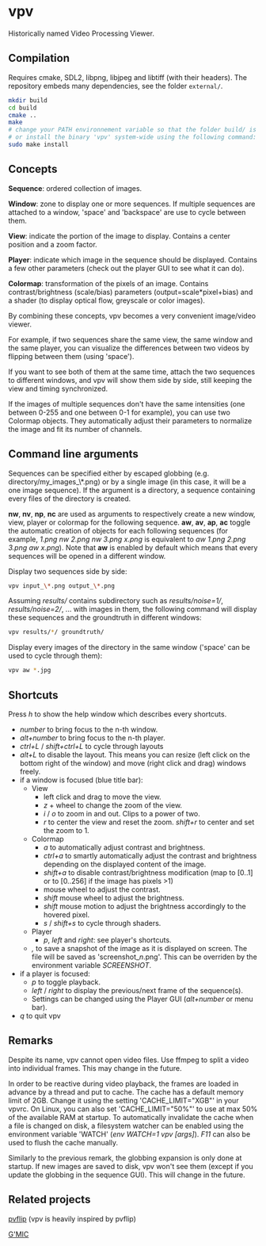 vpv
===

Historically named Video Processing Viewer.

Compilation
-----------

Requires cmake, SDL2, libpng, libjpeg and libtiff (with their headers).
The repository embeds many dependencies, see the folder ```external/```.

```sh
mkdir build
cd build
cmake ..
make
# change your PATH environnement variable so that the folder build/ is used
# or install the binary 'vpv' system-wide using the following command:
sudo make install
```


Concepts
--------

**Sequence**: ordered collection of images.

**Window**: zone to display one or more sequences. If multiple sequences are attached to a window, 'space' and 'backspace' are use to cycle between them.

**View**: indicate the portion of the image to display. Contains a center position and a zoom factor.

**Player**: indicate which image in the sequence should be displayed. Contains a few other parameters (check out the player GUI to see what it can do).

**Colormap**: transformation of the pixels of an image. Contains contrast/brightness (scale/bias) parameters (output=scale\*pixel+bias) and a shader (to display optical flow, greyscale or color images).

By combining these concepts, vpv becomes a very convenient image/video viewer.

For example, if two sequences share the same view, the same window and the same player, you can visualize the differences between two videos by flipping between them (using 'space').

If you want to see both of them at the same time, attach the two sequences to different windows, and vpv will show them side by side, still keeping the view and timing synchronized.

If the images of multiple sequences don't have the same intensities (one between 0-255 and one between 0-1 for example), you can use two Colormap objects. They automatically adjust their parameters to normalize the image and fit its number of channels.

Command line arguments
----------------------

Sequences can be specified either by escaped globbing (e.g. directory/my_images\_\\\*.png) or by a single image (in this case, it will be a one image sequence). If the argument is a directory, a sequence containing every files of the directory is created.

**nw**, **nv**, **np**, **nc** are used as arguments to respectively create a new window, view, player or colormap for the following sequence.
**aw**, **av**, **ap**, **ac** toggle the automatic creation of objects for each following sequences (for example, *1.png nw 2.png nw 3.png x.png* is equivalent to *aw 1.png 2.png 3.png aw x.png*). Note that **aw** is enabled by default which means that every sequences will be opened in a different window.

Display two sequences side by side:

```bash
vpv input_\*.png output_\*.png
```

Assuming *results/* contains subdirectory such as *results/noise=1/*, *results/noise=2/*, ... with images in them, the following command will display these sequences and the groundtruth in different windows:
```bash
vpv results/*/ groundtruth/
```

Display every images of the directory in the same window ('space' can be used to cycle through them):

```bash
vpv aw *.jpg
```

Shortcuts
---------

Press *h* to show the help window which describes every shortcuts.

* *number* to bring focus to the n-th window.
* *alt+number* to bring focus to the n-th player.
* *ctrl+L* / *shift+ctrl+L* to cycle through layouts
* *alt+L* to disable the layout. This means you can resize (left click on the bottom right of the window) and move (right click and drag) windows freely.
* if a window is focused (blue title bar):
  * View
    * left click and drag to move the view.
    * *z* + wheel to change the zoom of the view.
    * *i* / *o* to zoom in and out. Clips to a power of two.
    * *r* to center the view and reset the zoom. *shift+r* to center and set the zoom to 1.
  * Colormap
    * *a* to automatically adjust contrast and brightness.
    * *ctrl+a* to smartly automatically adjust the contrast and brightness depending on the displayed content of the image.
    * *shift+a* to disable contrast/brightness modification (map to [0..1] or to [0..256] if the image has pixels >1)
    * mouse wheel to adjust the contrast.
    * *shift* mouse wheel to adjust the brightness.
    * *shift* mouse motion to adjust the brightness accordingly to the hovered pixel.
    * *s* / *shift+s* to cycle through shaders.
  * Player
    * *p*, *left* and *right*: see player's shortcuts.
  * *,* to save a snapshot of the image as it is displayed on screen. The file will be saved as 'screenshot_*n*.png'. This can be overriden by the environment variable *SCREENSHOT*.
* if a player is focused:
  * *p* to toggle playback.
  * *left* / *right* to display the previous/next frame of the sequence(s).
  * Settings can be changed using the Player GUI (*alt+number* or menu bar).
* *q* to quit vpv

Remarks
-------

Despite its name, vpv cannot open video files. Use ffmpeg to split a video into individual frames. This may change in the future.

In order to be reactive during video playback, the frames are loaded in advance by a thread and put to cache. The cache has a default memory limit of 2GB. Change it using the setting 'CACHE_LIMIT="XGB"' in your vpvrc. On Linux, you can also set 'CACHE_LIMIT="50%"' to use at max 50% of the available RAM at startup.
To automatically invalidate the cache when a file is changed on disk, a filesystem watcher can be enabled using the environment variable 'WATCH' (*env WATCH=1 vpv [args]*).
*F11* can also be used to flush the cache manually.

Similarly to the previous remark, the globbing expansion is only done at startup. If new images are saved to disk, vpv won't see them (except if you update the globbing in the sequence GUI). This will change in the future.


Related projects
----------------

[pvflip](https://github.com/gfacciol/pvflip) (vpv is heavily inspired by pvflip)

[G'MIC](https://github.com/dtschump/gmic)

